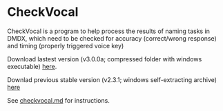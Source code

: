 # CheckVocal
CheckVocal is a program to help process the results of naming tasks in DMDX, which need to be checked for accuracy (correct/wrong response) and timing (properly triggered voice key)

Download lastest version (v3.0.0a; compressed folder with windows executable) [here](https://github.com/0avasns/CheckVocal/releases/download/v3.0.0/CheckVocal_3.0.0.7z).

Downlad previous stable version (v2.3.1; windows self-extracting archive) [here](https://github.com/0avasns/CheckVocal/releases/download/v.2.3.1.0/CheckVocal_archive.exe)

See [checkvocal.md](checkvocal.md) for instructions.
